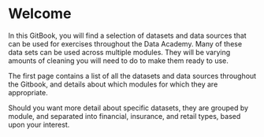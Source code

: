 # Welcome

In this GitBook, you will find a selection of datasets and data sources that can be used for exercises throughout the Data Academy. Many of these data sets can be used across multiple modules. They will be varying amounts of cleaning you will need to do to make them ready to use.

The first page contains a list of all the datasets and data sources throughout the Gitbook, and details about which modules for which they are appropriate.

Should you want more detail about specific datasets, they are grouped by module, and separated into financial, insurance, and retail types, based upon your interest. 

